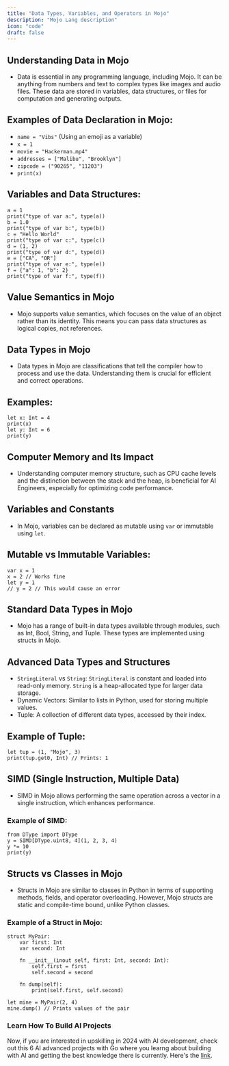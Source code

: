 ```yaml
---
title: "Data Types, Variables, and Operators in Mojo"
description: "Mojo Lang description"
icon: "code"
draft: false
---
```


## Understanding Data in Mojo

- Data is essential in any programming language, including Mojo. It can be anything from numbers and text to complex types like images and audio files. These data are stored in variables, data structures, or files for computation and generating outputs.

## Examples of Data Declaration in Mojo:

- `name = "Vibs"` (Using an emoji as a variable)
- `x = 1`
- `movie = "Hackerman.mp4"`
- `addresses = ["Malibu", "Brooklyn"]`
- `zipcode = ("90265", "11203")`
- `print(x)`

## Variables and Data Structures:

```mojo
a = 1
print("type of var a:", type(a))
b = 1.0
print("type of var b:", type(b))
c = "Hello World"
print("type of var c:", type(c))
d = (1, 2)
print("type of var d:", type(d))
e = ["CA", "OR"]
print("type of var e:", type(e))
f = {"a": 1, "b": 2}
print("type of var f:", type(f))
```

## Value Semantics in Mojo

- Mojo supports value semantics, which focuses on the value of an object rather than its identity. This means you can pass data structures as logical copies, not references.

## Data Types in Mojo

- Data types in Mojo are classifications that tell the compiler how to process and use the data. Understanding them is crucial for efficient and correct operations.

## Examples:

```mojo
let x: Int = 4
print(x)
let y: Int = 6
print(y)
```

## Computer Memory and Its Impact

- Understanding computer memory structure, such as CPU cache levels and the distinction between the stack and the heap, is beneficial for AI Engineers, especially for optimizing code performance.

## Variables and Constants

- In Mojo, variables can be declared as mutable using `var` or immutable using `let`.

## Mutable vs Immutable Variables:

```mojo
var x = 1
x = 2 // Works fine
let y = 1
// y = 2 // This would cause an error
```

## Standard Data Types in Mojo

- Mojo has a range of built-in data types available through modules, such as Int, Bool, String, and Tuple. These types are implemented using structs in Mojo.

## Advanced Data Types and Structures

- `StringLiteral` vs `String`: `StringLiteral` is constant and loaded into read-only memory. `String` is a heap-allocated type for larger data storage.
- Dynamic Vectors: Similar to lists in Python, used for storing multiple values.
- Tuple: A collection of different data types, accessed by their index.

## Example of Tuple:

```mojo
let tup = (1, "Mojo", 3)
print(tup.get0, Int) // Prints: 1
```

## SIMD (Single Instruction, Multiple Data)

- SIMD in Mojo allows performing the same operation across a vector in a single instruction, which enhances performance.

### Example of SIMD:

```mojo
from DType import DType
y = SIMD[DType.uint8, 4](1, 2, 3, 4)
y *= 10
print(y)
```

## Structs vs Classes in Mojo

- Structs in Mojo are similar to classes in Python in terms of supporting methods, fields, and operator overloading. However, Mojo structs are static and compile-time bound, unlike Python classes.

### Example of a Struct in Mojo:

```mojo
struct MyPair:
    var first: Int
    var second: Int

    fn __init__(inout self, first: Int, second: Int):
        self.first = first
        self.second = second

    fn dump(self):
        print(self.first, self.second)

let mine = MyPair(2, 4)
mine.dump() // Prints values of the pair
```

### Learn How To Build AI Projects

Now, if you are interested in upskilling in 2024 with AI development, check out this 6 AI advanced projects with Go where you learng about building with AI and getting the best knowledge there is currently. Here's the [link](https://akhilsharmatech.gumroad.com/l/zgxqq).
